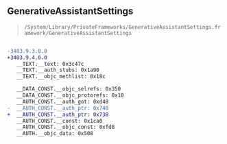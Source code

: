## GenerativeAssistantSettings

> `/System/Library/PrivateFrameworks/GenerativeAssistantSettings.framework/GenerativeAssistantSettings`

```diff

-3403.9.3.0.0
+3403.9.4.0.0
   __TEXT.__text: 0x3c47c
   __TEXT.__auth_stubs: 0x1a90
   __TEXT.__objc_methlist: 0x18c

   __DATA_CONST.__objc_selrefs: 0x350
   __DATA_CONST.__objc_protorefs: 0x10
   __AUTH_CONST.__auth_got: 0xd48
-  __AUTH_CONST.__auth_ptr: 0x740
+  __AUTH_CONST.__auth_ptr: 0x738
   __AUTH_CONST.__const: 0x1ca0
   __AUTH_CONST.__objc_const: 0xfd8
   __AUTH.__objc_data: 0x508

```
